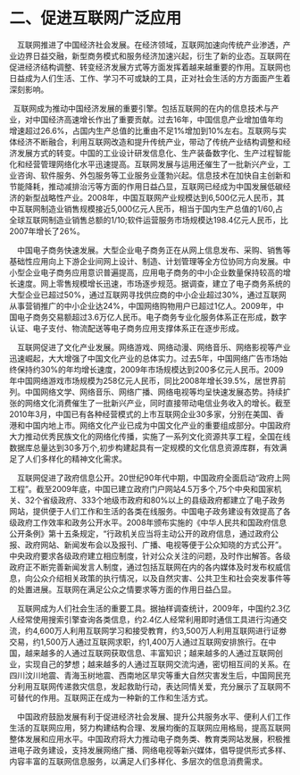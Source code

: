 # 二、促进互联网广泛应用

&emsp;互联网推进了中国经济社会发展。在经济领域，互联网加速向传统产业渗透，产业边界日益交融，新型商务模式和服务经济加速兴起，衍生了新的业态。互联网在促进经济结构调整、转变经济发展方式等方面发挥着越来越重要的作用。互联网也日益成为人们生活、工作、学习不可或缺的工具，正对社会生活的方方面面产生着深刻影响。

&ensp;互联网成为推动中国经济发展的重要引擎。包括互联网的在内的信息技术与产业，对中国经济高速增长作出了重要贡献。过去16年，中国信息产业增加值年均增速超过26.6%，占国内生产总值的比重由不足1%增加到10%左右。互联网与实体经济不断融合，利用互联网改造和提升传统产业，带动了传统产业结构调整和经济发展方式的转变。中国的工业设计研发信息化、生产装备数字化、生产过程智能化和经营管理网络化水平迅速提高。互联网发展与运用还催生了一批新兴产业，工业咨询、软件服务、外包服务等工业服务业蓬勃兴起。信息技术在加快自主创新和节能降耗，推动减排治污等方面的作用日益凸显，互联网已经成为中国发展低碳经济的新型战略性产业。2008年，中国互联网产业规模达到6,500亿元人民币，其中互联网制造业销售规模接近5,000亿元人民币，相当于国内生产总值的1/60,占全球互联网制造业销售总额的1/10;软件运营服务市场规模达198.4亿元人民币，比2007年增长了26%。

&emsp;中国电子商务快速发展。大型企业电子商务正在从网上信息发布、采购、销售等基础性应用向上下游企业间网上设计、制造、计划管理等全方位协同方向发展。中小型企业电子商务应用意识普遍提高，应用电子商务的中小企业数量保持较高的增长速度。网上零售规模增长迅速，市场逐步规范。据调查，建立了电子商务系统的大型企业已超过50%，通过互联网寻找供应商的中小企业超过30%，通过互联网从事营销推广的中小企业达24%，中国网络购物用户已超过1亿人。2009年，中国电子商务交易额超过3.6万亿人民币。电子商务专业化服务体系正在形成，数字认证、电子支付、物流配送等电子商务应用支撑体系正在逐步形成。

&emsp;互联网促进了文化产业发展。网络游戏、网络动漫、网络音乐、网络影视等产业迅速崛起，大大增强了中国文化产业的总体实力。过去5年，中国网络广告市场始终保持约30%的年均增长速度，2009年市场规模达到200多亿元人民币。2009年中国网络游戏市场规模为258亿元人民币，同比2008年增长39.5%，居世界前列。中国网络文学、网络音乐、网络广播、网络电视等均呈快速发展态势。持续扩张的网络文化消费催生了一批新兴产业，同时直接带动电信业务收入的增长。截至2010年3月，中国已有各种经营模式的上市互联网企业30多家，分别在美国、香港和中国内地上市。网络文化产业已成为中国文化产业的重要组成部分。中国政府大力推动优秀民族文化的网络化传播，实施了一系列文化资源共享工程，全国在线数据库总量达到30多万个,初步构建起具有一定规模的文化信息资源库群，有效满足了人们多样化的精神文化需求。

&emsp;互联网促进了政府信息公开。20世纪90年代中期，中国政府全面启动“政府上网工程”。截至2009年底，中国已建立政府门户网站4.5万多个,75个中央和国家机关、32个省级政府、333个地级市政府和80%以上的县级政府都建立了电子政务网站，提供便于人们工作和生活的各类在线服务。中国电子政务建设有效提高了各级政府工作效率和政务公开水平。2008年颁布实施的《中华人民共和国政府信息公开条例》第十五条规定，“行政机关应当将主动公开的政府信息，通过政府公报、政府网站、新闻发布会以及报刊、广播、电视等便于公众知晓的方式公开”。中央政府要求各级政府建立相应制度，针对公众关注的问题，及时作出解答。各级政府正不断完善新闻发言人制度，通过包括互联网在内的各内媒体及时发布权威信息，向公众介绍相关政策的执行情况，以及自然灾害、公共卫生和社会突发事件等的处置进展。互联网在满足公众之情要求等方面的作用日益凸显。

&emsp;互联网成为人们社会生活的重要工具。据抽样调查统计，2009年，中国约2.3亿人经常使用搜索引擎查询各类信息，约2.4亿人经常利用即时通信工具进行沟通交流，约4,600万人利用互联网学习和接受教育，约3,500万人利用互联网进行证劵交易，约1,500万人通过互联网求职，约1,400万人通过互联网安排旅行。在中国，越来越多的人通过互联网获取信息、丰富知识；越来越多的人通过互联网创业，实现自己的梦想；越来越多的人通过互联网交流沟通，密切相互间的关系。在四川汶川地震、青海玉树地震、西南地区旱灾等重大自然灾害发生后，中国网民充分利用互联网传递救灾信息，发起救助行动，表达同情关爱，充分展示了互联网不可替代的作用。互联网正在成为一种新的工作和生活方式。

&emsp;中国政府鼓励发展有利于促进经济社会发展、提升公共服务水平、便利人们工作生活的互联网应用，努力构建结构合理、发展均衡的互联网应用格局，提高互联网整体发展和应用水平。中国政府将大力推动电子商务类、教育类网站发展，积极推进电子政务建设，支持发展网络广播、网络电视等新兴媒体，倡导提供形式多样、内容丰富的互联网信息服务，以满足人们多样化、多层次的信息消费需求。
